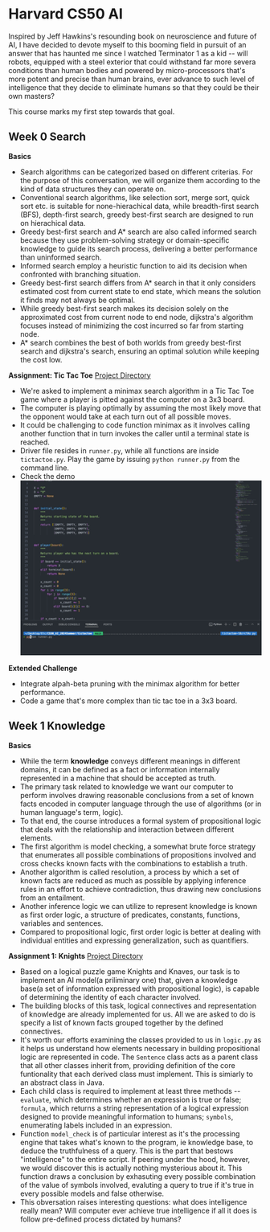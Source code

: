 # Harvard CS50 AI

Inspired by Jeff Hawkins's resounding book on neuroscience and future of AI, I have decided to devote myself to this booming field in pursuit of an answer that has haunted me since I watched Terminator 1 as a kid -- will robots, equipped with a steel exterior that could withstand far more severa conditions than human bodies and powered by micro-processors that's more potent and precise than human brains, ever advance to such level of intelligence that they decide to eliminate humans so that they could be their own masters?

This course marks my first step towards that goal.

## Week 0 Search

**Basics**

- Search algorithms can be categorized based on different criterias. For the purpose of this conversation, we will organize them according to the kind of data structures they can operate on.
- Conventional search algorithms, like selection sort, merge sort, quick sort etc. is suitable for none-hierachical data, while breadth-first search (BFS), depth-first search, greedy best-first search are designed to run on hierachical data.
- Greedy best-first search and A\* search are also called informed search because they use problem-solving strategy or domain-specific knowledge to guide its search process, delivering a better performance than uninformed search.
- Informed search employ a heuristic function to aid its decision when confronted with branching situation.
- Greedy best-first search differs from A\* search in that it only considers estimated cost from current state to end state, which means the solution it finds may not always be optimal.
- While greedy best-first search makes its decision solely on the approximated cost from current node to end node, dijkstra's algorithm focuses instead of minimizing the cost incurred so far from starting node.
- A\* search combines the best of both worlds from greedy best-first search and dijkstra's search, ensuring an optimal solution while keeping the cost low.

**Assignment: Tic Tac Toe** [Project Directory](/week0/)

- We're asked to implement a minimax search algorithm in a Tic Tac Toe game where a player is pitted against the computer on a 3x3 board.
- The computer is playing optimally by assuming the most likely move that the opponent would take at each turn out of all possible moves.
- It could be challenging to code function minimax as it involves calling another function that in turn invokes the caller until a terminal state is reached.
- Driver file resides in `runner.py`, while all functions are inside `tictactoe.py`. Play the game by issuing `python runner.py` from the command line.
- Check the demo ![tic tac toe demo](/demos/tictactoe.gif)

**Extended Challenge**

- Integrate alpah-beta pruning with the minimax algorithm for better performance.
- Code a game that's more complex than tic tac toe in a 3x3 board.

## Week 1 Knowledge

**Basics**

- While the term **knowledge** conveys different meanings in different domains, it can be defined as a fact or information internally represented in a machine that should be accepted as truth.
- The primary task related to knowledge we want our computer to perform involves drawing reasonable conclusions from a set of known facts encoded in computer language through the use of algorithms (or in human language's term, logic).
- To that end, the course introduces a formal system of propositional logic that deals with the relationship and interaction between different elements.
- The first algorithm is model checking, a somewhat brute force strategy that enumerates all possible combinations of propositions involved and cross checks known facts with the combinations to establish a truth.
- Another algorithm is called resolution, a process by which a set of known facts are reduced as much as possible by applying inference rules in an effort to achieve contradiction, thus drawing new conclusions from an entailment.
- Another inference logic we can utilize to represent knowledge is known as first order logic, a structure of predicates, constants, functions, variables and sentences.
- Compared to propositional logic, first order logic is better at dealing with individual entities and expressing generalization, such as quantifiers.

**Assignment 1: Knights** [Project Directory](/week1/knights)

- Based on a logical puzzle game Knights and Knaves, our task is to implement an AI model(a priliminary one) that, given a knowledge base(a set of information expressed with propositional logic), is capable of determining the identity of each character involved.
- The building blocks of this task, logical connectives and representation of knowledge are already implemented for us. All we are asked to do is specify a list of known facts grouped together by the defined connectives.
- It's worth our efforts examining the classes provided to us in `logic.py` as it helps us understand how elements necessary in building propositional logic are represented in code. The `Sentence` class acts as a parent class that all other classes inherit from, providing definition of the core funtionality that each derived class must implement. This is simiarly to an abstract class in Java.
- Each child class is required to implement at least three methods -- `evaluate`, which determines whether an expression is true or false; `formula`, which returns a string representation of a logical expression designed to provide meaningful information to humans; `symbols`, enumerating labels included in an expression.
- Function `model_check` is of particular interest as it's the processing engine that takes what's known to the program, ie knowledge base, to deduce the truthfulness of a query. This is the part that bestows "intelligence" to the entire script. If peering under the hood, however, we would discover this is actually nothing mysterious about it. This function draws a conclusion by exhasuting every possible combination of the value of symbols involved, evaluting a query to true if it's true in every possible models and false otherwise.
- This obversation raises interesting questions: what does intelligence really mean? Will computer ever achieve true intelligence if all it does is follow pre-defined process dictated by humans?
